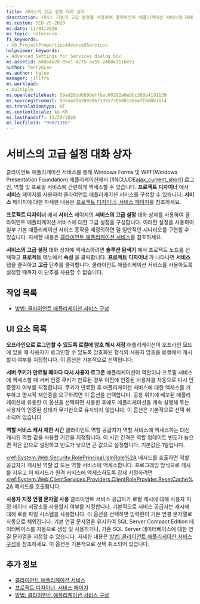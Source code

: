 ```yaml
---
title: 서비스의 고급 설정 대화 상자
description: 서비스 기능의 고급 설정을 사용하여 클라이언트 애플리케이션 서비스에 대해 고급 설정을 구성하는 방법을 알아봅니다.
ms.custom: SEO-VS-2020
ms.date: 11/04/2016
ms.topic: reference
f1_keywords:
- vb.ProjectPropertiesAdvancedServices
helpviewer_keywords:
- Advanced Settings for Services dialog box
ms.assetid: 6dde4a2d-85e1-4275-aa55-24b84111be91
author: TerryGLee
ms.author: tglee
manager: jillfra
ms.workload:
- multiple
ms.openlocfilehash: 59ad28dd6890effbac00282a0e9bc388b4191139
ms.sourcegitcommit: 935e4d9a20928b733e573b6801a6eaff0d0b1b14
ms.translationtype: HT
ms.contentlocale: ko-KR
ms.lasthandoff: 11/25/2020
ms.locfileid: "95871316"
---
```

# <a name="advanced-settings-for-services-dialog-box"></a>서비스의 고급 설정 대화 상자
클라이언트 애플리케이션 서비스를 통해 Windows Forms 및 WPF(Windows Presentation Foundation) 애플리케이션에서 [!INCLUDE[ajax_current_short](../../ide/reference/includes/ajax_current_short_md.md)] 로그인, 역할 및 프로필 서비스에 간편하게 액세스할 수 있습니다. **프로젝트 디자이너** 에서 **서비스** 페이지를 사용하여 클라이언트 애플리케이션 서비스를 구성할 수 있습니다. **서비스** 페이지에 대한 자세한 내용은 [프로젝트 디자이너, 서비스 페이지](../../ide/reference/services-page-project-designer.md)를 참조하세요.

**프로젝트 디자이너** 에서 **서비스** 페이지의 **서비스의 고급 설정** 대화 상자를 사용하여 클라이언트 애플리케이션 서비스에 대한 고급 설정을 구성합니다. 이러한 설정을 사용하여 일부 기본 애플리케이션 서비스 동작을 재정의하면 덜 일반적인 시나리오를 구현할 수 있습니다. 자세한 내용은 [클라이언트 애플리케이션 서비스](/dotnet/framework/common-client-technologies/client-application-services)를 참조하세요.

**서비스의 고급 설정** 대화 상자에 액세스하려면 **솔루션 탐색기** 에서 프로젝트 노드를 선택하고 **프로젝트** 메뉴에서 **속성** 을 클릭합니다. **프로젝트 디자이너** 가 나타나면 **서비스** 탭을 클릭하고 **고급** 단추를 클릭합니다. 클라이언트 애플리케이션 서비스를 사용하도록 설정할 때까지 이 단추를 사용할 수 없습니다.

## <a name="task-list"></a>작업 목록

- [방법: 클라이언트 애플리케이션 서비스 구성](/dotnet/framework/common-client-technologies/how-to-configure-client-application-services)

## <a name="uielement-list"></a>UI 요소 목록

 **오프라인으로 로그인할 수 있도록 로컬에 암호 해시 저장** 애플리케이션이 오프라인 모드에 있을 때 사용자가 로그인할 수 있도록 암호화된 형식의 사용자 암호를 로컬에서 캐시할지 여부를 지정합니다. 이 옵션은 기본적으로 선택됩니다.

 **서버 쿠키가 만료될 때마다 다시 사용자 로그온** 애플리케이션이 역할이나 프로필 서비스에 액세스할 때 서버 인증 쿠키가 만료된 경우 이전에 인증된 사용자를 자동으로 다시 인증할지 여부를 지정합니다. 쿠키가 만료된 후 애플리케이션 서비스에 대한 액세스를 거부하고 명시적 재인증을 요구하려면 이 옵션을 선택합니다. 공용 위치에 배포된 애플리케이션에 유용한 이 옵션을 선택하면 사용한 후에도 애플리케이션을 계속 실행해 두는 사용자의 인증된 상태가 무기한으로 유지되지 않습니다. 이 옵션은 기본적으로 선택 취소되어 있습니다.

 **역할 서비스 캐시 제한 시간** 클라이언트 역할 공급자가 역할 서비스에 액세스하는 대신 캐시된 역할 값을 사용할 기간을 지정합니다. 이 시간 간격은 역할 업데이트 빈도가 높으면 작은 값으로 설정하고 빈도가 낮으면 큰 값으로 설정합니다. 기본값은 1일입니다.

<xref:System.Web.Security.RolePrincipal.IsInRole%2A> 메서드를 호출하면 역할 공급자가 캐시된 역할 값 또는 역할 서비스에 액세스합니다. 프로그래밍 방식으로 캐시를 지우고 이 메서드가 원격 서비스에 액세스하도록 강제 지정하려면 <xref:System.Web.ClientServices.Providers.ClientRoleProvider.ResetCache%2A> 메서드를 호출합니다.

 **사용자 지정 연결 문자열 사용** 클라이언트 서비스 공급자가 로컬 캐시에 대해 사용자 지정 데이터 저장소를 사용할지 여부를 지정합니다. 기본적으로 서비스 공급자는 캐시에 대해 로컬 파일 시스템을 사용합니다. 이 옵션을 선택하면 입력란이 기본 연결 문자열로 자동으로 채워집니다. 기본 연결 문자열을 유지하여 SQL Server Compact Edition 데이터베이스를 자동으로 생성 및 사용하거나, 기존 SQL Server 데이터베이스에 대한 연결 문자열을 지정할 수 있습니다. 자세한 내용은 [방법: 클라이언트 애플리케이션 서비스 구성](/dotnet/framework/common-client-technologies/how-to-configure-client-application-services)을 참조하세요. 이 옵션은 기본적으로 선택 취소되어 있습니다.

## <a name="see-also"></a>추가 정보

- [클라이언트 애플리케이션 서비스](/dotnet/framework/common-client-technologies/client-application-services)
- [프로젝트 디자이너, 서비스 페이지](../../ide/reference/services-page-project-designer.md)
- [방법: 클라이언트 애플리케이션 서비스 구성](/dotnet/framework/common-client-technologies/how-to-configure-client-application-services)
